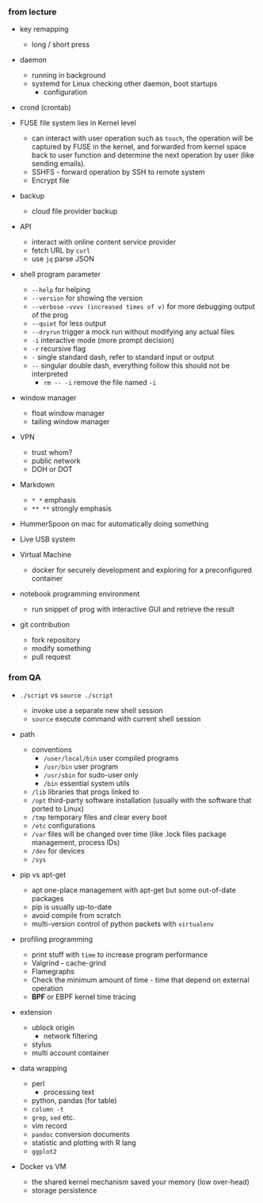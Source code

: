 ### from lecture

- key remapping
	- long / short press

- daemon
	- running in background
	- systemd for Linux checking other daemon, boot startups
		- configuration

- crond (crontab)

- FUSE file system lies in Kernel level
	- can interact with user operation such as `touch`, the operation will be captured by FUSE in the kernel, and forwarded from kernel space back to user function and determine the next operation by user (like sending emails).
	- SSHFS - forward operation by SSH to remote system
	- Encrypt file

- backup
	- cloud file provider backup

- API
	- interact with online content service provider
	- fetch URL by `curl`
	- use `jq` parse JSON

- shell program parameter
	- `--help` for helping
	- `--version` for showing the version
	- `--verbose` `-vvvv (increased times of v)` for more debugging output of the prog
	- `--quiet` for less output
	- `--dryrun` trigger a mock run without modifying any actual files
	- `-i` interactive mode (more prompt decision)
	- `-r` recursive flag
	- ` - ` single standard dash, refer to standard input or output
	- ` -- ` singular double dash, everything follow this should not be interpreted
		- `rm -- -i` remove the file named `-i`

- window manager
	- float window manager
	- tailing window manager

- VPN
	- trust whom?
	- public network
	- DOH or DOT

- Markdown
	- `* *` emphasis
	- `** **` strongly emphasis

- HummerSpoon on mac for automatically doing something

- Live USB system

- Virtual Machine
	- docker for securely development and exploring for a preconfigured container

- notebook programming environment
	- run snippet of prog with interactive GUI and retrieve the result

- git contribution
	- fork repository
	- modify something
	- pull request

### from QA

- `./script` vs `source ./script`
	- invoke use a separate new shell session
	- `source` execute command with current shell session

- path
	- conventions
		- `/user/local/bin` user compiled programs
		- `/usr/bin` user program
		- `/usr/sbin` for sudo-user only
		- `/bin` essential system utils
	- `/lib` libraries that progs linked to
	- `/opt` third-party software installation (usually with the software that ported to Linux)
	- `/tmp` temporary files and clear every boot
	- `/etc` configurations
	- `/var` files will be changed over time (like .lock files package management, process IDs)
	- `/dev` for devices
	- `/sys` 

- pip vs apt-get
	- apt one-place management with apt-get but some out-of-date packages
	- pip is usually up-to-date
	- avoid compile from scratch
	- multi-version control of python packets with `virtualenv`

- profiling programming
	- print stuff with `time` to increase program performance
	- Valgrind - cache-grind
	- Flamegraphs
	- Check the minimum amount of time - time that depend on external operation
	- **BPF** or EBPF kernel time tracing

- extension
	- ublock origin
		- network filtering
	- stylus
	- multi account container

- data wrapping
	- perl
		- processing text
	- python, pandas (for table)
	- `column -t`
	- `grep`, `sed` etc.
	- vim record
	- `pandoc` conversion documents
	- statistic and plotting with R lang
	- `ggplot2`

- Docker vs VM
	- the shared kernel mechanism saved your memory (low over-head)
	- storage persistence